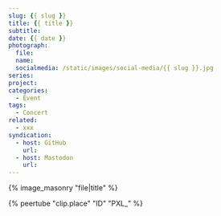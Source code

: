 ```yaml
---
slug: {{ slug }}
title: {{ title }}
subtitle: 
date: {{ date }}
photograph: 
  file: 
  name: 
  socialmedia: /static/images/social-media/{{ slug }}.jpg
series: 
project: 
categories:
  - Event
tags:
  - Concert
related:
  - xxx
syndication:
  - host: GitHub
    url: 
  - host: Mastodon
    url: 
---
```



<!-- more -->

{% image_masonry
  "file|title"
%}

{% peertube "clip.place" "ID" "PXL_" %}